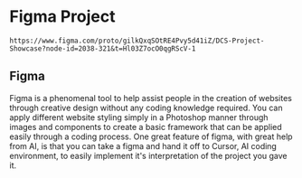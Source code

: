 # Figma Project

    https://www.figma.com/proto/gilkQxqSOtRE4Pvy5d41iZ/DCS-Project-Showcase?node-id=2038-321&t=Hl03Z7ocO0qgRScV-1

## Figma

Figma is a phenomenal tool to help assist people in the creation of websites through creative design without any coding knowledge required. You can apply different website styling simply in a Photoshop manner through images and components to create a basic framework that can be applied easily through a coding process. One great feature of figma, with great help from AI, is that you can take a figma and hand it off to Cursor, AI coding environment, to easily implement it's interpretation of the project you gave it.
